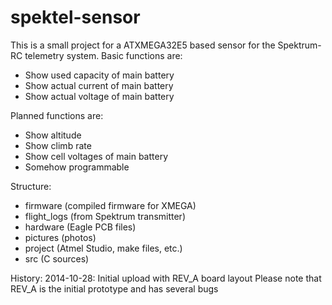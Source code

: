 spektel-sensor
==============

This is a small project for a ATXMEGA32E5 based sensor for the Spektrum-RC telemetry system.
Basic functions are:
- Show used capacity of main battery
- Show actual current of main battery
- Show actual voltage of main battery

Planned functions are:
- Show altitude
- Show climb rate
- Show cell voltages of main battery
- Somehow programmable

Structure:
- firmware (compiled firmware for XMEGA)
- flight_logs (from Spektrum transmitter)
- hardware (Eagle PCB files)
- pictures (photos)
- project (Atmel Studio, make files, etc.)
- src (C sources)

History:
2014-10-28: Initial upload with REV_A board layout
Please note that REV_A is the initial prototype and has several bugs
